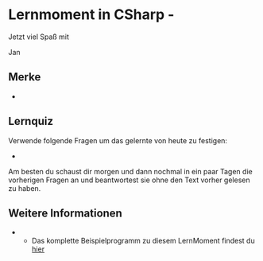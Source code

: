 # Lernmoment in CSharp - 


Jetzt viel Spaß mit 

Jan

## Merke

-	

## Lernquiz

Verwende folgende Fragen um das gelernte von heute zu festigen:

-	

Am besten du schaust dir morgen und dann nochmal in ein paar Tagen die vorherigen Fragen an und beantwortest sie ohne den Text vorher gelesen zu haben.

## Weitere Informationen

-	- Das komplette Beispielprogramm zu diesem LernMoment findest du [hier](https://github.com/LernMoment/csharp-fortgeschrittene/tree/master/tbd)

